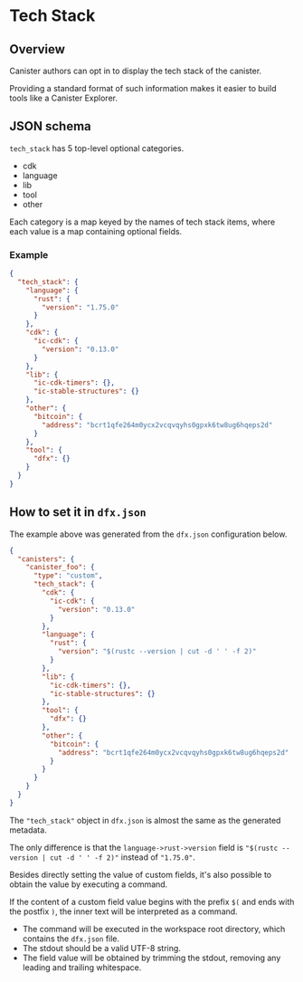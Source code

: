 # Tech Stack

## Overview

Canister authors can opt in to display the tech stack of the canister.

Providing a standard format of such information makes it easier to build tools like a Canister Explorer.

## JSON schema

`tech_stack` has 5 top-level optional categories.

- cdk
- language
- lib
- tool
- other

Each category is a map keyed by the names of tech stack items, where each value is a map containing optional fields.

### Example

```json
{
  "tech_stack": {
    "language": {
      "rust": {
        "version": "1.75.0"
      }
    },
    "cdk": {
      "ic-cdk": {
        "version": "0.13.0"
      }
    },
    "lib": {
      "ic-cdk-timers": {},
      "ic-stable-structures": {}
    },
    "other": {
      "bitcoin": {
        "address": "bcrt1qfe264m0ycx2vcqvqyhs0gpxk6tw8ug6hqeps2d"
      }
    },
    "tool": {
      "dfx": {}
    }
  }
}
```

## How to set it in `dfx.json`

The example above was generated from the `dfx.json` configuration below.

```json
{
  "canisters": {
    "canister_foo": {
      "type": "custom",
      "tech_stack": {
        "cdk": {
          "ic-cdk": {
            "version": "0.13.0"
          }
        },
        "language": {
          "rust": {
            "version": "$(rustc --version | cut -d ' ' -f 2)"
          }
        },
        "lib": {
          "ic-cdk-timers": {},
          "ic-stable-structures": {}
        },
        "tool": {
          "dfx": {}
        },
        "other": {
          "bitcoin": {
            "address": "bcrt1qfe264m0ycx2vcqvqyhs0gpxk6tw8ug6hqeps2d"
          }
        }
      }
    }
  }
}
```

The `"tech_stack"` object in `dfx.json` is almost the same as the generated metadata.

The only difference is that the `language->rust->version` field is `"$(rustc --version | cut -d ' ' -f 2)"` instead of `"1.75.0"`.

Besides directly setting the value of custom fields, it's also possible to obtain the value by executing a command.

If the content of a custom field value begins with the prefix `$(` and ends with the postfix `)`, the inner text will be interpreted as a command.

- The command will be executed in the workspace root directory, which contains the `dfx.json` file.
- The stdout should be a valid UTF-8 string.
- The field value will be obtained by trimming the stdout, removing any leading and trailing whitespace.

